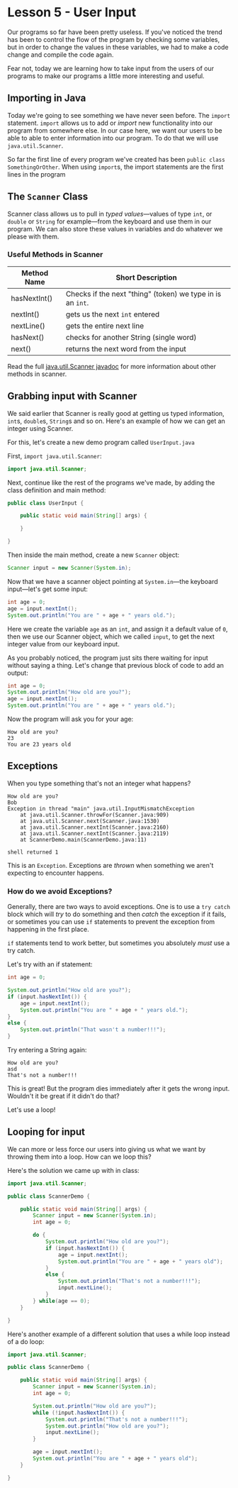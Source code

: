 # Lesson 5 - User Input

Our programs so far have been pretty useless. If you've noticed the trend has
been to control the flow of the program by checking some variables, but in order
to change the values in these variables, we had to make a code change and
compile the code again.

Fear not, today we are learning how to take input from the users of our programs
to make our programs a little more interesting and useful.

## Importing in Java

Today we're going to see something we have never seen before. The `import`
statement. `import` allows us to add or *import* new functionality into our
program from somewhere else. In our case here, we want our users to be able to
able to enter information into our program. To do that we will use
`java.util.Scanner`.

So far the first line of every program we've created has been
`public class SomethingOrOther`. When using `import`s, the import statements are
the first lines in the program

## The `Scanner` Class

Scanner class allows us to pull in *typed values*—values of type `int`, or
`double` or `String` for example—from the keyboard and use them in our program.
We can also store these values in variables and do whatever we please with them.

### Useful Methods in Scanner

 Method Name  | Short Description
------------- | --------------------
hasNextInt()  | Checks if the next "thing" (token) we type in is an `int`.
nextInt()     | gets us the next `int` entered
nextLine()    | gets the entire next line
hasNext()     | checks for another String (single word)
next()        | returns the next word from the input

Read the full [java.util.Scanner javadoc][] for more information about other
methods in scanner.

[java.util.Scanner javadoc]: http://docs.oracle.com/javase/7/docs/api/java/util/Scanner.html#method_summary

## Grabbing input with Scanner

We said earlier that Scanner is really good at getting us typed information,
`int`s, `double`s, `String`s and so on. Here's an example of how we can get an
integer using Scanner.

For this, let's create a new demo program called `UserInput.java`

First, `import java.util.Scanner`:

```java
import java.util.Scanner;
```

Next, continue like the rest of the programs we've made, by adding the class
definition and main method:

```java
public class UserInput {

    public static void main(String[] args) {

    }

}
```

Then inside the main method, create a new `Scanner` object:

```java
Scanner input = new Scanner(System.in);
```

Now that we have a scanner object pointing at `System.in`—the keyboard
input—let's get some input:

```java
int age = 0;
age = input.nextInt();
System.out.println("You are " + age + " years old.");
```

Here we create the variable `age` as an `int`, and assign it a default value of
`0`, then we use our Scanner object, which we called `input`, to get the next
integer value from our keyboard input.

As you probably noticed, the program just sits there waiting for input without
saying a thing. Let's change that previous block of code to add an output:

```java
int age = 0;
System.out.println("How old are you?");
age = input.nextInt();
System.out.println("You are " + age + " years old.");
```

Now the program will ask you for your age:

```
How old are you?
23
You are 23 years old
```

## Exceptions

When you type something that's not an integer what happens?

```
How old are you?
Bob
Exception in thread "main" java.util.InputMismatchException
	at java.util.Scanner.throwFor(Scanner.java:909)
	at java.util.Scanner.next(Scanner.java:1530)
	at java.util.Scanner.nextInt(Scanner.java:2160)
	at java.util.Scanner.nextInt(Scanner.java:2119)
	at ScannerDemo.main(ScannerDemo.java:11)

shell returned 1
```

This is an `Exception`. Exceptions are *thrown* when something we aren't
expecting to encounter happens.

### How do we avoid Exceptions?

Generally, there are two ways to avoid exceptions. One is to use a `try catch`
block which will *try* to do something and then *catch* the exception if it
fails, or sometimes you can use `if` statements to prevent the exception from
happening in the first place.

`if` statements tend to work better, but sometimes you absolutely *must* use a try
catch.

Let's try with an if statement:

```java
int age = 0;

System.out.println("How old are you?");
if (input.hasNextInt()) {
    age = input.nextInt();
    System.out.println("You are " + age + " years old.");
}
else {
    System.out.println("That wasn't a number!!!");
}
```

Try entering a String again:

```
How old are you?
asd
That's not a number!!!
```

This is great! But the program dies immediately after it gets the wrong input.
Wouldn't it be great if it didn't do that?

Let's use a loop!

## Looping for input

We can more or less force our users into giving us what we want by throwing them
into a loop. How can we loop this?

Here's the solution we came up with in class:

```java
import java.util.Scanner;

public class ScannerDemo {

    public static void main(String[] args) {
        Scanner input = new Scanner(System.in);
        int age = 0;

        do {
            System.out.println("How old are you?");
            if (input.hasNextInt()) {
                age = input.nextInt();
                System.out.println("You are " + age + " years old");
            }
            else {
                System.out.println("That's not a number!!!");
                input.nextLine();
            }
        } while(age == 0);
    }

}
```

Here's another example of a different solution that uses a while loop instead of
a do loop:

```java
import java.util.Scanner;

public class ScannerDemo {

    public static void main(String[] args) {
        Scanner input = new Scanner(System.in);
        int age = 0;

        System.out.println("How old are you?");
        while (!input.hasNextInt()) {
            System.out.println("That's not a number!!!");
            System.out.println("How old are you?");
            input.nextLine();
        }

        age = input.nextInt();
        System.out.println("You are " + age + " years old");
    }

}
```
